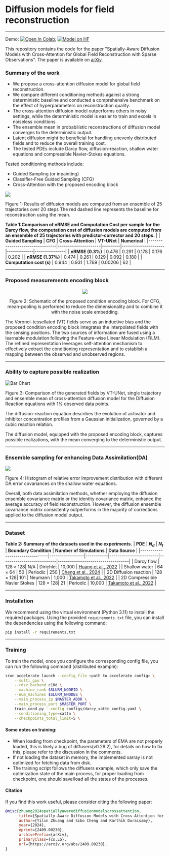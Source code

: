 # Diffusion models for field reconstruction
---

Demo: [![Open In Colab](https://colab.research.google.com/assets/colab-badge.svg)](https://colab.research.google.com/drive/1RzcvX7jHDVc1VTkyUAe8bRA3C93xEffd?usp=sharing); [![Model on HF](https://huggingface.co/datasets/huggingface/badges/resolve/main/model-on-hf-sm.svg)](https://huggingface.co/tonyzyl/DiffusionReconstruct)

This repository contains the code for the paper "Spatially-Aware Diffusion Models with Cross-Attention for Global Field Reconstruction with Sparse Observations". The paper is available on [arXiv](  
https://doi.org/10.48550/arXiv.2409.00230).

### Summary of the work

* We propose a cross-attention diffusion model for global field reconstruction.
* We compare different conditioning methods against a strong deterministic baseline and conducted a comprehensive benchmark on the effect of hyperparameters on reconstruction quality.
* The cross-attention diffusion model outperforms others in noisy settings, while the deterministic model is easier to train and excels in noiseless conditions.
* The ensemble mean in probabilistic reconstructions of diffusion model converges to the deterministic output.
* Latent diffusion might be beneficial for handling unevenly distributed fields and to reduce the overall training cost.
* The tested PDEs include Darcy flow, diffusion-reaction, shallow water equations and compressible Navier-Stokes equations.


Tested conditioning methods include:
* Guided Sampling (or inpainting)
* Classifier-Free Guided Sampling (CFG)
* Cross-Attention with the proposed encoding block

<div style="text-align: left;">
  <img src="git_assest/bar_chart_0.01_largefont.png">
  <p>Figure 1: Results of diffusion models are computed from an ensemble of 25 trajectories over 20 steps The red dashed line represents the baseline for reconstruction using the mean.</p>
</div>

**Table 1:Comparison of nRMSE and Computation Cost per sample for the Darcy flow, the computation cost of diffusion models are computed from an ensemble of 25 trajectories with predictor-corrector and 20 steps.**
|                                | **Guided Sampling** | **CFG** | **Cross-Attention** | **VT-UNet** | **Numerical** |
|--------------------------------|---------------------|---------|---------------------|-------------|---------------|
| **nRMSE (0.3%)**               | 0.476               | 0.291   | 0.178               | 0.176       | 0.202         |
| **nRMSE (1.37%)**              | 0.474               | 0.261   | 0.129               | 0.092       | 0.180         |
| **Computation cost (s)**       | 0.944               | 0.931   | 1.769               | 0.00206     | 62            |

---
### Proposed measurements encoding block


<div style="text-align: center;">
  <img src="git_assest/encoding_block.png">
  <p>Figure 2: Schematic of the proposed condition encoding block. For CFG, mean-pooling is performed to reduce the dimensionality and to combine it with the noise scale embedding.</p>
</div>

The Voronoi-tessellated (VT) fields serve as an inductive bias and the proposed condition encoding block integrates the interpolated fields with the sensing positions. The two sources of information are fused using a learnable modulation following the Feature-wise Linear Modulation (FiLM). The refined representation leverages self-attention mechanism to effectively extract the conditioning representation and to establish a mapping between the observed and unobserved regions.

---
### Ability to capture possible realization

<div style="text-align: left;">
  <img src="git_assest/dr_hf.png" alt="Bar Chart">
  <p>Figure 3: Comparison of the generated fields by VT-UNet, single trajectory and ensemble mean of cross-attention diffusion model for the Diffusion Reaction equations with 1% observed data points.</p>
</div>

The diffusion-reaction equation describes the evolution of activator and inhibitor concentration profiles from a Gaussian initialization, governed by a cubic reaction relation. 

The diffusion model, equipped with the proposed encoding block, captures possible realizations, with the mean converging to the deterministic output.

---
### Ensemble sampling for enhancing Data Assimilation(DA)

<div style="text-align: left;">
  <img src="git_assest/error_hist.png">
  <p>Figure 4: Histogram of relative error improvement distribution with different DA error covariances on the shallow water equations.</p>
</div>

Overall, both data assimilation methods, whether employing the diffusion ensemble covariance matrix or the identity covariance matrix, enhance the average accuracy of field reconstruction. However, the diffusion ensemble covariance matrix consistently outperforms in the majority of corrections applied to the diffusion model output.

---
### Dataset
**Table 2: Summary of the datasets used in the experiments.**
| **PDE**                        | **$N_d$**       | **$N_t$** | **Boundary Condition** | **Number of Simulations** | **Data Source**                  |
|--------------------------------|-----------------|-----------|------------------------|---------------------------|-----------------------------------|
| Darcy flow                     | $128 \times 128$| N/A       | Dirichlet              | 10,000                    | [Huang et al., 2022](https://doi.org/10.1016/j.jcp.2022.111262) |
| Shallow water                  | $64 \times 64$  | 50        | Periodic               | 250                       | [Cheng et al., 2024](https://doi.org/10.1016/j.jcp.2023.112581) |
| 2D Diffusion reaction          | $128 \times 128$| 101       | Neumann                | 1,000                     | [Takamoto et al., 2022](https://arxiv.org/abs/2210.07182) |
| 2D Compressible Navier Stokes  | $128 \times 128$| 21        | Periodic               | 10,000                    | [Takamoto et al., 2022](https://arxiv.org/abs/2210.07182) |

---
### Installation

We recommend using the virtual environment (Python 3.11) to install the required packages. Using the provided `requirements.txt` file, you can install the dependencies using the following command:

```bash
pip install -r requirements.txt
```

---
### Training

To train the model, once you configure the corresponding config file, you can run the following command (distributed example):

```bash
srun accelerate launch --config_file <path to accelerate config> \
    --multi_gpu \
    --rdzv_backend c10d \
    --machine_rank $SLURM_NODEID \
    --num_machines $SLURM_NNODES \
    --main_process_ip $MASTER_ADDR \
    --main_process_port $MASTER_PORT \
    train_cond.py --config configs/darcy_xattn_config.yaml \
    --conditioning_type=xattn \
    --checkpoints_total_limit=5 \
```

#### Some notes on training:
* When loading from checkpoint, the parameters of EMA are not properly loaded, this is likely a bug of diffusers(v0.29.2), for details on how to fix this, please refer to the discussion in the comments.
* If not loading the dataset in memory, the implemented xarray is not optimized for fetching data from disk.
* The training script follows the diffusers example, which only save the optimization state of the main process, for proper loading from checkpoint, one should save/load all the states of the processes.

#### Citation
If you find this work useful, please consider citing the following paper:

```bibtex
@misc{zhuang2024spatiallyawarediffusionmodelscrossattention,
      title={Spatially-Aware Diffusion Models with Cross-Attention for Global Field Reconstruction with Sparse Observations}, 
      author={Yilin Zhuang and Sibo Cheng and Karthik Duraisamy},
      year={2024},
      eprint={2409.00230},
      archivePrefix={arXiv},
      primaryClass={cs.LG},
      url={https://arxiv.org/abs/2409.00230}, 
}
```